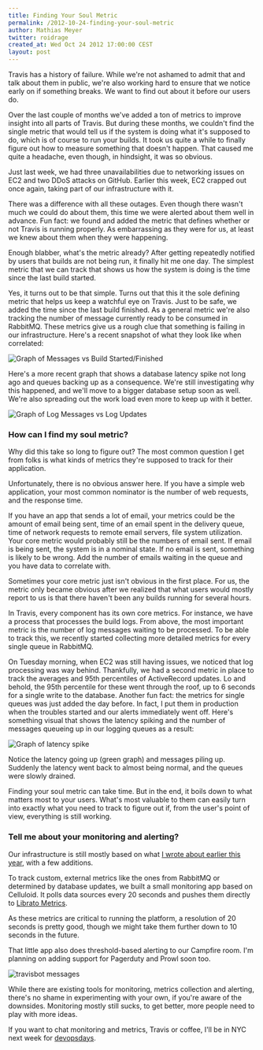 ```yaml
---
title: Finding Your Soul Metric
permalink: /2012-10-24-finding-your-soul-metric
author: Mathias Meyer
twitter: roidrage
created_at: Wed Oct 24 2012 17:00:00 CEST
layout: post
---
```

Travis has a history of failure. While we're not ashamed to admit that and talk
about them in public, we're also working hard to ensure that we notice early on if
something breaks. We want to find out about it before our users do.

Over the last couple of months we've added a ton of metrics to improve insight
into all parts of Travis. But during these months, we couldn't find the single
metric that would tell us if the system is doing what it's supposed to do, which
is of course to run your builds. It took us quite a while to finally figure out
how to measure something that doesn't happen. That caused me quite a headache,
even though, in hindsight, it was so obvious.

Just last week, we had three unavailabilities due to networking issues on EC2
and two DDoS attacks on GitHub. Earlier this week, EC2 crapped out once again,
taking part of our infrastructure with it.

There was a difference with all these outages. Even though there wasn't much we
could do about them, this time we were alerted about them well in advance. Fun
fact: we found and added the metric that defines whether or not Travis is running
properly. As embarrassing as they were for us, at least we knew about them when
they were happening.

Enough blabber, what's the metric already? After getting repeatedly notified by
users that builds are not being run, it finally hit me one day. The simplest
metric that we can track that shows us how the system is doing is the time since
the last build started.

Yes, it turns out to be that simple. Turns out that this it the sole defining
metric that helps us keep a watchful eye on Travis. Just to be safe, we added
the time since the last build finished. As a general metric we're also tracking
the number of message currently ready to be consumed in RabbitMQ. These metrics
give us a rough clue that something is failing in our infrastructure. Here's a
recent snapshot of what they look like when correlated:

![Graph of Messages vs Build Started/Finished](http://s3itch.paperplanes.de/buildvsrabbit-20121024-170411.png)

Here's a more recent graph that shows a database latency spike not long ago and
queues backing up as a consequence. We're still investigating why this happened,
and we'll move to a bigger database setup soon as well. We're also spreading out
the work load even more to keep up with it better.

![Graph of Log Messages vs Log Updates](http://s3itch.paperplanes.de/graphs-20121024-182007.png)

### How can I find my soul metric?

Why did this take so long to figure out? The most common question I get from
folks is what kinds of metrics they're supposed to track for their application.

Unfortunately, there is no obvious answer here. If you have a simple web
application, your most common nominator is the number of web requests, and
the response time.

If you have an app that sends a lot of email, your metrics could be the amount
of email being sent, time of an email spent in the delivery queue, time of
network requests to remote email servers, file system utilization. Your core
metric would probably still be the numbers of email sent. If email is being
sent, the system is in a nominal state. If no email is sent, something is likely
to be wrong. Add the number of emails waiting in the queue and you have data to
correlate with.

Sometimes your core metric just isn't obvious in the first place. For us, the
metric only became obvious after we realized that what users would mostly report
to us is that there haven't been any builds running for several hours.

In Travis, every component has its own core metrics. For instance, we have a
process that processes the build logs. From above, the most important metric is
the number of log messages waiting to be processed. To be able to track this, we
recently started collecting more detailed metrics for every single queue in
RabbitMQ.

On Tuesday morning, when EC2 was still having issues, we noticed that log
processing was way behind. Thankfully, we had a second metric in place to track
the averages and 95th percentiles of ActiveRecord updates. Lo and behold, the
95th percentile for these went through the roof, up to 6 seconds for a single
write to the database. Another fun fact: the metrics for single queues was just
added the day before. In fact, I put them in production when the troubles
started and our alerts immediately went off. Here's something visual that shows
the latency spiking and the number of messages queueing up in our logging
queues as a result:

![Graph of latency spike](http://snapshots.librato.com/instruments/7hc3ny1p-317.png)

Notice the latency going up (green graph) and messages piling up. Suddenly the
latency went back to almost being normal, and the queues were slowly drained.

Finding your soul metric can take time. But in the end, it boils down to what
matters most to your users. What's most valuable to them can easily turn into
exactly what you need to track to figure out if, from the user's point of view,
everything is still working.

### Tell me about your monitoring and alerting?

Our infrastructure is still mostly based on what [I wrote about earlier this
year](/2012-04-02-metrics-monitoring-infrastructure-oh-my/),
with a few additions.

To track custom, external metrics like the ones from RabbitMQ or determined by
database updates, we built a small monitoring app based on Celluloid. It polls
data sources every 20 seconds and pushes them directly to [Librato
Metrics](http://metrics.librato.com).

As these metrics are critical to running the platform, a resolution of 20
seconds is pretty good, though we might take them further down to 10 seconds in
the future.

That little app also does threshold-based alerting to our Campfire room. I'm
planning on adding support for Pagerduty and Prowl soon too.

![travisbot messages](http://s3itch.paperplanes.de/alerts-20121024-165255.png)

While there are existing tools for monitoring, metrics collection and alerting,
there's no shame in experimenting with your own, if you're aware of the
downsides. Monitoring mostly still sucks, to get better, more people need to
play with more ideas.

If you want to chat monitoring and metrics, Travis or coffee, I'll be in NYC
next week for [devopsdays](http://devopsdays.org/events/2012-newyork/).
